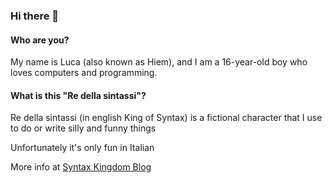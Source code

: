 ### Hi there 👋

#### Who are you?

My name is Luca (also known as Hiem), and I am a 16-year-old boy who loves computers and programming.

#### What is this "Re della sintassi"?

Re della sintassi (in english King of Syntax) is a fictional character that I use to do or write silly and funny things

Unfortunately it's only fun in Italian

More info at [Syntax Kingdom Blog](https://regnodellasintassi.surge.sh)
